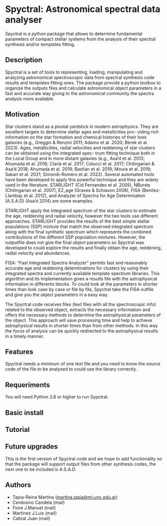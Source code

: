 # Spyctral: Astronomical spectral data analyser

Spyctral is a python package that allows to determine fundamental parameters of compact stellar systems from the analysis of their spectral synthesis and/or templates fitting. 

## Description 

Spyctral is a set of tools to representing, loading, manipulating and analyzing astronomical spectroscopic data from spectral synthesis code results and templates fitting ones. The package provide a python toolbox to organize the outputs files and calculate astronomical  object parameters in a fast and accurate way giving to the astronomical community the spectra analysis more available.

## Motivation

Star clusters stand as a pivotal yardstick in modern astrophysics. They are excellent targets to determine stellar ages and metallicities pro-
viding rich information on the star formation and chemical histories of their host galaxies (e.g., Greggio & Renzini 2011; Adamo et al.
2020; Berek et al. 2023). Ages, metallicities, radial velocities and reddening of star clusters can be obtained using the integrated spec-
trum fitting technique both in the Local Group and in more distant galaxies (e.g., Asa’d et al. 2013; Ahumada et al. 2016; Clariá et al. 2017; Colucci et al. 2017; Chilingarian & Asa’d 2018; Ahumada et al. 2019; Bastian et al. 2019; Moura et al. 2019; Sakari et al. 2021;
Simondi-Romero et al. 2022). Several automated tools have been developed to apply this powerful technique and they are widely used in the literature. STARLIGHT (Cid Fernandes et al. 2005), NBursts (Chilingarian et al. 2007), EZ_age (Graves & Schiavon 2008), FISA (Benítez-Llambay et al. 2012), and Analyzer of Spectra for Age Determination (A.S.A.D) (Asa’d 2014) are some examples.

STARLIGHT apply the integrated spectrum of the star clusters to estimate the age, reddening and radial velocity, however the two tools use different approaches. STARLIGHT provides the results of the best simple stellar populations (SSP) mixture that match the observed integrated spectrum along with the final synthetic spectrum which represents the combined contributions of the different SSP population mixtures. However, the outputfile does not give the final object parameters so Spyctral was developed to could explore the results and finally 
obtain the age, reddening, radial velocity and abundances. 

FISA: “Fast Integrated Spectra Analyzer” permits fast and reasonably accurate age and reddening determinations for clusters by using their integrated spectra and currently available template spectrum libraries. This algorithm and its implementation gives a results file with the astrophysical information in differents blocks. To could look at the parameters in shorter times than look case by case or file by file, Spyctral take the FISA outfile and give you the object parameters in a easy way. 

The Spyctral code receives files (text files with all the spectroscopic info) related to the observed object, extracts the necessary information and offers the necessary methods to determine the astrophysical parameters of the object. This approach will save processing time and help to achieve astrophysical results in shorter times than from other methods. In this way the focus of analysis can be quickly redirected to the astrophysical results in a timely manner. 

## Features
Spyctral needs a minimum of one text file and you need to know the source code of the file to be analysed to could use the library correctly. 

## Requeriments
You will need Python 3.8 or higher to run Sypctral.

## Basic install
## Tutorial
## Future upgrades 
This is the first version of Spyctral code and we hope to add functionality so that the package will support output files from other synthesis codes, the next one to be included is A.S.A.D. 

## Authors

* Tapia-Reina Martina (martina.tapia@mi.unc.edu.ar)
* Cerdosino Candela (mail)
* Fiore J.Manuel (mail)
* Martinez J.Luis (mail)
* Cabral Juan (mail)
